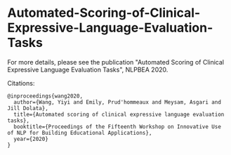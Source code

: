 # Automated-Scoring-of-Clinical-Expressive-Language-Evaluation-Tasks

For more details, please see the publication "Automated Scoring of Clinical Expressive Language Evaluation Tasks", NLPBEA 2020.

Citations:

```
@inproceedings{wang2020,
  author={Wang, Yiyi and Emily, Prud'hommeaux and Meysam, Asgari and Jill Dolata},
  title={Automated scoring of clinical expressive language evaluation tasks},
  booktitle={Proceedings of the Fifteenth Workshop on Innovative Use of NLP for Building Educational Applications},
  year={2020}
}
```
